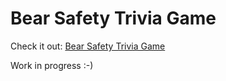 # Bear Safety Trivia Game

Check it out: [Bear Safety Trivia Game](https://hoomanfor.github.io/bear-saftey-trivia/)

Work in progress :-)